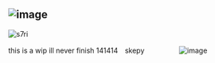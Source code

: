 ![image](https://github.com/user-attachments/assets/5c181272-be40-428d-92fb-4cf793ca459e)
---
 <img src="https://komarev.com/ghpvc/?username=s7ri&label=swags&color=4d4d4d&style=flat" alt="s7ri" />

this is a wip ill never finish 141414　skepy　　　　　![image](https://github.com/user-attachments/assets/ecdd736b-7596-4674-9e00-db14bff56d73)
















<!--
**s7ri/s7ri** is a ✨ _special_ ✨ repository because its `README.md` (this file) appears on your GitHub profile.

Here are some ideas to get you started:

- 🔭 I’m currently working on ...
- 🌱 I’m currently learning ...
- 👯 I’m looking to collaborate on ...
- 🤔 I’m looking for help with ...
- 💬 Ask me about ...
- 📫 How to reach me: ...
- 😄 Pronouns: ...
- ⚡ Fun fact: ...
-->
